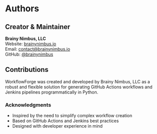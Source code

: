 # Authors

## Creator & Maintainer

**Brainy Nimbus, LLC**  
Website: [brainynimbus.io](https://brainynimbus.io)  
Email: contact@brainynimbus.io  
GitHub: [@brainynimbus](https://github.com/brainynimbus)

## Contributions

WorkflowForge was created and developed by Brainy Nimbus, LLC as a robust and flexible solution for generating GitHub Actions workflows and Jenkins pipelines programmatically in Python.

### Acknowledgments

- Inspired by the need to simplify complex workflow creation
- Based on GitHub Actions and Jenkins best practices
- Designed with developer experience in mind